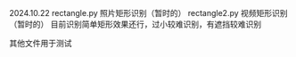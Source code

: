 2024.10.22
rectangle.py 照片矩形识别（暂时的）
rectangle2.py 视频矩形识别（暂时的）
目前识别简单矩形效果还行，过小较难识别，有遮挡较难识别

其他文件用于测试 



